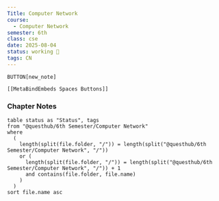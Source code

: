 ```yaml
---
Title: Computer Network
course:
  - Computer Network
semester: 6th
class: cse
date: 2025-08-04
status: working 🚀
tags: CN
---
```


`BUTTON[new_note]` 
```meta-bind-embed
[[MetaBindEmbeds Spaces Buttons]]
```

### Chapter Notes

```dataview
table status as "Status", tags
from "@questhub/6th Semester/Computer Network"
where
  (
    length(split(file.folder, "/")) = length(split("@questhub/6th Semester/Computer Network", "/"))
    or (
      length(split(file.folder, "/")) = length(split("@questhub/6th Semester/Computer Network", "/")) + 1
      and contains(file.folder, file.name)
    )
  )
sort file.name asc
```
